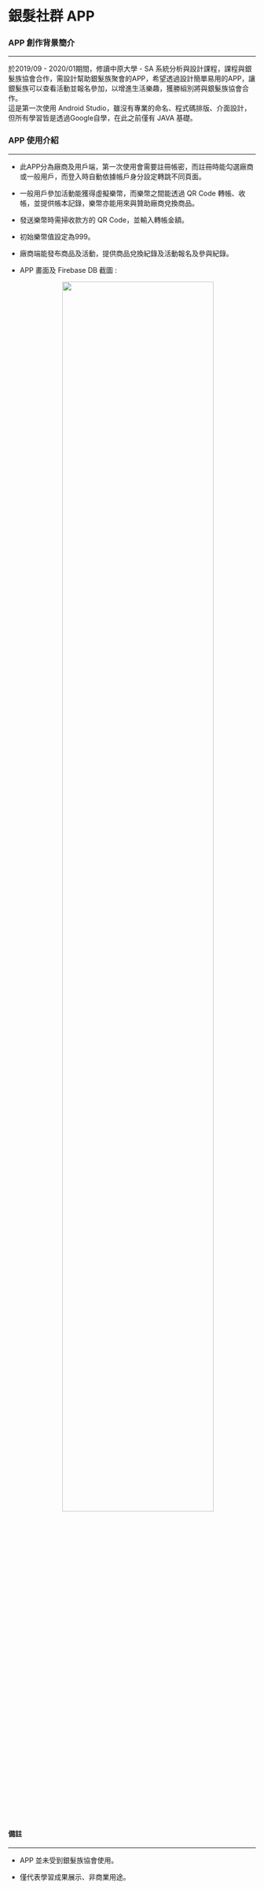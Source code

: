 # 銀髮社群 APP

### APP 創作背景簡介

<hr>

<div aligh=center> 於2019/09 - 2020/01期間，修讀中原大學 - SA 系統分析與設計課程，課程與銀髮族協會合作，需設計幫助銀髮族聚會的APP，希望透過設計簡單易用的APP，讓銀髮族可以查看活動並報名參加，以增進生活樂趣，獲勝組別將與銀髮族協會合作。<br>
這是第一次使用 Android Studio，雖沒有專業的命名、程式碼排版、介面設計，但所有學習皆是透過Google自學，在此之前僅有 JAVA 基礎。</div>

### APP 使用介紹

<hr>

* 此APP分為廠商及用戶端，第一次使用會需要註冊帳密，而註冊時能勾選廠商或一般用戶，而登入時自動依據帳戶身分設定轉跳不同頁面。

* 一般用戶參加活動能獲得虛擬樂幣，而樂幣之間能透過 QR Code 轉帳、收帳，並提供帳本記錄，樂幣亦能用來與贊助廠商兌換商品。

* 發送樂幣時需掃收款方的 QR Code，並輸入轉帳金額。

* 初始樂幣值設定為999。

* 廠商端能發布商品及活動，提供商品兌換紀錄及活動報名及參與紀錄。

 * APP 畫面及 Firebase DB 截圖 : <br>
   <div align=center><img src="https://github.com/waltchensh/Android_ElderApp/blob/master/elderapp-login.png" width="80%"></div>

#### 備註

<hr>

* APP 並未受到銀髮族協會使用。

* 僅代表學習成果展示、非商業用途。


